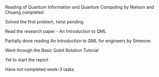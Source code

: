 Reading of Quantum Information and Quantum Computing by Nielson and Chuang completed

Solved the first problem, twist pending

Read the research paper - An Introduction to QML

Partially done reading An Introduction to QML for engineers by Simeone

Went through the Basic Qubit Rotation Tutorial

Yet to start the report

Have not completed week-3 tasks
